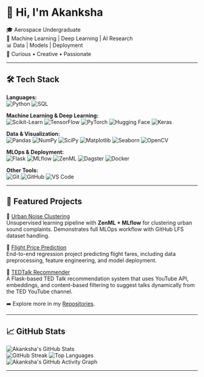 # 👋 Hi, I'm Akanksha  

🎓 Aerospace Undergraduate  
🤖 Machine Learning | Deep Learning | AI Research  
📊 Data | Models | Deployment  
🚀 Curious • Creative • Passionate

---

## 🛠️ Tech Stack  

**Languages:**  
![Python](https://img.shields.io/badge/Python-3776AB?style=for-the-badge&logo=python&logoColor=white)  ![SQL](https://img.shields.io/badge/SQL-336791?style=for-the-badge&logo=postgresql&logoColor=white)  

**Machine Learning & Deep Learning:**  
![Scikit-Learn](https://img.shields.io/badge/Scikit--Learn-F7931E?style=for-the-badge&logo=scikitlearn&logoColor=white)  ![TensorFlow](https://img.shields.io/badge/TensorFlow-FF6F00?style=for-the-badge&logo=tensorflow&logoColor=white)  ![PyTorch](https://img.shields.io/badge/PyTorch-EE4C2C?style=for-the-badge&logo=pytorch&logoColor=white)  ![Hugging Face](https://img.shields.io/badge/HuggingFace-FFD21E?style=for-the-badge&logo=huggingface&logoColor=black)   ![Keras](https://img.shields.io/badge/Keras-D00000?style=for-the-badge&logo=keras&logoColor=white)

**Data & Visualization:**  
![Pandas](https://img.shields.io/badge/Pandas-150458?style=for-the-badge&logo=pandas&logoColor=white)  ![NumPy](https://img.shields.io/badge/Numpy-013243?style=for-the-badge&logo=numpy&logoColor=white)  ![SciPy](https://img.shields.io/badge/SciPy-8CAAE6?style=for-the-badge&logo=scipy&logoColor=white)  ![Matplotlib](https://img.shields.io/badge/Matplotlib-005571?style=for-the-badge&logo=plotly&logoColor=white)  ![Seaborn](https://img.shields.io/badge/Seaborn-0099CC?style=for-the-badge&logo=python&logoColor=white)   ![OpenCV](https://img.shields.io/badge/OpenCV-5C3EE8?style=for-the-badge&logo=opencv&logoColor=white)  

**MLOps & Deployment:**  
![Flask](https://img.shields.io/badge/Flask-000000?style=for-the-badge&logo=flask&logoColor=white)  ![MLflow](https://img.shields.io/badge/MLflow-0194E2?style=for-the-badge&logo=mlflow&logoColor=white)  ![ZenML](https://img.shields.io/badge/ZenML-0D96F6?style=for-the-badge&logo=zenodo&logoColor=white)  ![Dagster](https://img.shields.io/badge/Dagster-6741D9?style=for-the-badge&logo=dagster&logoColor=white)  ![Docker](https://img.shields.io/badge/Docker-2496ED?style=for-the-badge&logo=docker&logoColor=white)  

**Other Tools:**  
![Git](https://img.shields.io/badge/Git-F05032?style=for-the-badge&logo=git&logoColor=white)  ![GitHub](https://img.shields.io/badge/GitHub-181717?style=for-the-badge&logo=github&logoColor=white)  ![VS Code](https://img.shields.io/badge/VSCode-007ACC?style=for-the-badge&logo=visualstudiocode&logoColor=white)  

---

## 🚀 Featured Projects  

🔹 [Urban Noise Clustering](https://github.com/akanksha-th/Urban_Noise_Clustering)  
Unsupervised learning pipeline with **ZenML + MLflow** for clustering urban sound complaints. Demonstrates full MLOps workflow with GitHub LFS dataset handling.  

🔹 [Flight Price Prediction](https://github.com/akanksha-th/Flight_Price_Prediction)  
End-to-end regression project predicting flight fares, including data preprocessing, feature engineering, and model deployment.  

🔹 [TEDTalk Recommender](https://github.com/akanksha-th/TedTalk-Recommendation-System)  
A Flask-based TED Talk recommendation system that uses YouTube API, embeddings, and content-based filtering to suggest talks dynamically from the TED YouTube channel.  

➡️ Explore more in my [Repositories](https://github.com/akanksha-th?tab=repositories).  

---

## 📈 GitHub Stats  

![Akanksha's GitHub Stats](https://github-readme-stats.vercel.app/api?username=akanksha-th&show_icons=true&theme=tokyonight)  
![GitHub Streak](https://streak-stats.demolab.com?user=akanksha-th&show_icons=true&theme=tokyonight)
![Top Languages](https://github-readme-stats.vercel.app/api/top-langs/?username=akanksha-th&layout=compact&theme=tokyonight)  
![Akanksha's GitHub Activity Graph](https://github-readme-activity-graph.vercel.app/graph?username=akanksha-th&theme=tokyo-night)  

---
